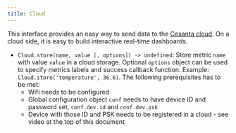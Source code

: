 ```yaml
---
title: Cloud
---
```


This interface provides an easy way to send data to the [Cesanta
cloud](https://cloud.cesanta.com/). On a cloud side, it is easy to build
interactive real-time dashboards.

- `Cloud.store(name, value [, options]) -> undefined`: Store metric `name` with
  value `value` in a cloud storage. Optional `options` object can be used to
  specify metrics labels and success callback function. Example:
  `Cloud.store('temperature', 36.6)`. The following prerequisites has to be
  met:
  - Wifi needs to be configured
  - Global configuration object `conf` needs to have device ID and password
    set, `conf.dev.id` and `conf.dev.psk`
  - Device with those ID and PSK needs to be registered in a cloud - see video
    at the top of this document

